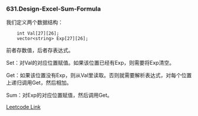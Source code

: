 ### 631.Design-Excel-Sum-Formula

我们定义两个数据结构：
```
    int Val[27][26];
    vector<string> Exp[27][26];
```
前者存数值，后者存表达式。

Set：对Val的对应位置赋值。如果该位置已经有Exp，则需要将Exp清空。

Get：如果该位置没有Exp，则从Val里读取。否则就需要解析表达式，对每个位置上递归调用Get，然后相加。

Sum：对Exp的对应位置赋值，然后调用Get。


[Leetcode Link](https://leetcode.com/problems/design-excel-sum-formula)
